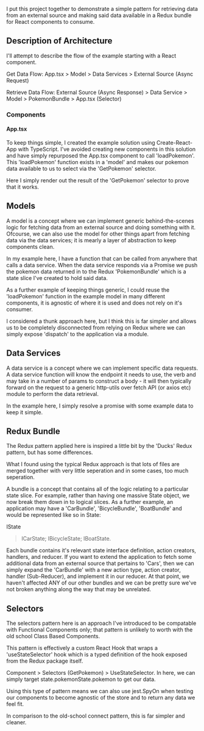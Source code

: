 I put this project together to demonstrate a simple pattern for retrieving data from an external source and making said data available in a Redux bundle for React components to consume.

## Description of Architecture
I'll attempt to describe the flow of the example starting with a React component.

Get Data Flow:
App.tsx > Model > Data Services > External Source (Async Request)

Retrieve Data Flow:
External Source (Async Response) > Data Service > Model > PokemonBundle > App.tsx (Selector)

### Components
#### App.tsx
To keep things simple, I created the example solution using Create-React-App with TypeScript. I've avoided creating new components in this solution and have simply repurposed the App.tsx component to call 'loadPokemon'. This 'loadPokemon' function exists in a 'model' and makes our pokemon data available to us to select via the 'GetPokemon' selector.

Here I simply render out the result of the 'GetPokemon' selector to prove that it works.

## Models
A model is a concept where we can implement generic behind-the-scenes logic for fetching data from an external source and doing something with it. Ofcourse, we can also use the model for other things apart from fetching data via the data services; it is mearly a layer of abstraction to keep components clean.

In my example here, I have a function that can be called from anywhere that calls a data service. When the data service responds via a Promise we push the pokemon data returned in to the Redux 'PokemonBundle' which is a state slice I've created to hold said data.

As a further example of keeping things generic, I could reuse the 'loadPokemon' function in the example model in many different components, it is agnostic of where it is used and does not rely on it's consumer.

I considered a thunk approach here, but I think this is far simpler and allows us to be completely disconnected from relying on Redux where we can simply expose 'dispatch' to the application via a module.

## Data Services
A data service is a concept where we can implement specific data requests. A data service function will know the endpoint it needs to use, the verb and may take in a number of params to construct a body - it will then typically forward on the request to a generic http-utils over fetch API (or axios etc) module to perform the data retrieval. 

In the example here, I simply resolve a promise with some example data to keep it simple.

## Redux Bundle
The Redux pattern applied here is inspired a little bit by the 'Ducks' Redux pattern, but has some differences.

What I found using the typical Redux approach is that lots of files are merged together with very little seperation and in some cases, too much seperation.

A bundle is a concept that contains all of the logic relating to a particular state slice. For example, rather than having one massive State object, we now break them down in to logical slices. As a further example, an application may have a 'CarBundle', 'BicycleBundle', 'BoatBundle' and would be represented like so in State:

IState
> ICarState;
> IBicycleState;
> IBoatState.

Each bundle contains it's relevant state interface definition, action creators, handlers, and reducer. If you want to extend the application to fetch some additional data from an external source that pertains to 'Cars', then we can simply expand the 'CarBundle' with a new action type, action creator, handler (Sub-Reducer), and implement it in our reducer. At that point, we haven't affected ANY of our other bundles and we can be pretty sure we've not broken anything along the way that may be unrelated.

## Selectors
The selectors pattern here is an approach I've introduced to be compatable with Functional Components only; that pattern is unlikely to worth with the old school Class Based Components.

This pattern is effectively a custom React Hook that wraps a 'useStateSelector' hook which is a typed definition of the hook exposed from the Redux package itself.

Component > Selectors (GetPokemon) > UseStateSelector.
In here, we can simply target state.pokemonState.pokemon to get our data.

Using this type of pattern means we can also use jest.SpyOn when testing our components to become agnostic of the store and to return any data we feel fit. 

In comparison to the old-school connect pattern, this is far simpler and cleaner.
